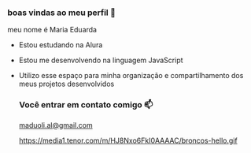 ### boas vindas ao meu perfil 💙

meu nome é Maria Eduarda

- Estou estudando na Alura
- Estou me desenvolvendo na linguagem JavaScript
- Utilizo esse espaço para minha organização e compartilhamento dos meus projetos desenvolvidos

  ### Você entrar em contato comigo 📫

  maduoli.al@gmail.com


  https://media1.tenor.com/m/HJ8Nxo6FkI0AAAAC/broncos-hello.gif
